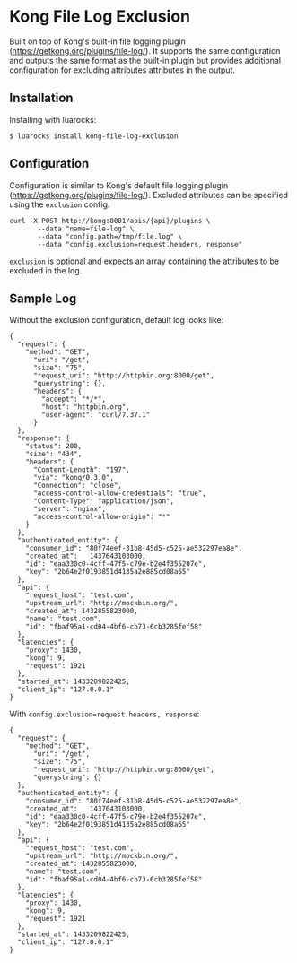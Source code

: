 Kong File Log Exclusion
=====================================
Built on top of Kong's built-in file logging plugin
(https://getkong.org/plugins/file-log/).  It supports the same configuration
and outputs the same format as the built-in plugin but provides additional configuration
for excluding attributes attributes in the output.

Installation
------------
Installing with luarocks:
```
$ luarocks install kong-file-log-exclusion
```

Configuration
-------------
Configuration is similar to Kong's default file logging plugin
(https://getkong.org/plugins/file-log/). Excluded attributes can be specified
using the `exclusion` config.
```
curl -X POST http://kong:8001/apis/{api}/plugins \
       --data "name=file-log" \
       --data "config.path=/tmp/file.log" \
       --data "config.exclusion=request.headers, response"
```
`exclusion` is optional and expects an array containing the attributes to be
excluded in the log.

Sample Log
----------
Without the exclusion configuration, default log looks like:
```
{
  "request": {
    "method": "GET",
      "uri": "/get",
      "size": "75",
      "request_uri": "http://httpbin.org:8000/get",
      "querystring": {},
      "headers": {
        "accept": "*/*",
        "host": "httpbin.org",
        "user-agent": "curl/7.37.1"
      }
  },
  "response": {
    "status": 200,
    "size": "434",
    "headers": {
      "Content-Length": "197",
      "via": "kong/0.3.0",
      "Connection": "close",
      "access-control-allow-credentials": "true",
      "Content-Type": "application/json",
      "server": "nginx",
      "access-control-allow-origin": "*"
    }
  },
  "authenticated_entity": {
    "consumer_id": "80f74eef-31b8-45d5-c525-ae532297ea8e",
    "created_at":   1437643103000,
    "id": "eaa330c0-4cff-47f5-c79e-b2e4f355207e",
    "key": "2b64e2f0193851d4135a2e885cd08a65"
  },
  "api": {
    "request_host": "test.com",
    "upstream_url": "http://mockbin.org/",
    "created_at": 1432855823000,
    "name": "test.com",
    "id": "fbaf95a1-cd04-4bf6-cb73-6cb3285fef58"
  },
  "latencies": {
    "proxy": 1430,
    "kong": 9,
    "request": 1921
  },
  "started_at": 1433209822425,
  "client_ip": "127.0.0.1"
}
```

With `config.exclusion=request.headers, response`:
```
{
  "request": {
    "method": "GET",
      "uri": "/get",
      "size": "75",
      "request_uri": "http://httpbin.org:8000/get",
      "querystring": {}
  },
  "authenticated_entity": {
    "consumer_id": "80f74eef-31b8-45d5-c525-ae532297ea8e",
    "created_at":   1437643103000,
    "id": "eaa330c0-4cff-47f5-c79e-b2e4f355207e",
    "key": "2b64e2f0193851d4135a2e885cd08a65"
  },
  "api": {
    "request_host": "test.com",
    "upstream_url": "http://mockbin.org/",
    "created_at": 1432855823000,
    "name": "test.com",
    "id": "fbaf95a1-cd04-4bf6-cb73-6cb3285fef58"
  },
  "latencies": {
    "proxy": 1430,
    "kong": 9,
    "request": 1921
  },
  "started_at": 1433209822425,
  "client_ip": "127.0.0.1"
}
```


